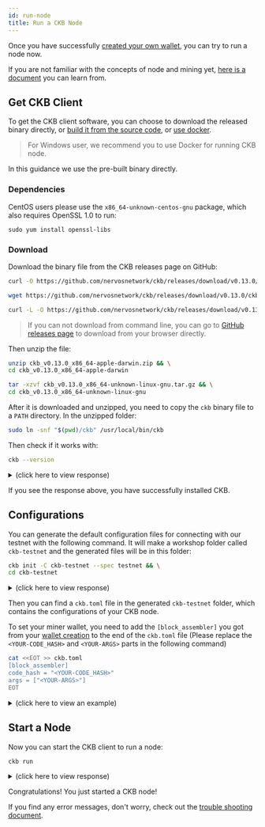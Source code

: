 ```yaml
---
id: run-node
title: Run a CKB Node
---
```


Once you have successfully [created your own wallet](wallet), you can try to run a node now.

If you are not familiar with the concepts of node and mining yet, [here is a document](../basic-concepts/node-mining) you can learn from.

## Get CKB Client

To get the CKB client software, you can choose to download the released binary directly, or [build it from the source code](../dev-guide/compile), or [use docker](https://github.com/nervosnetwork/ckb/blob/develop/docs/run-ckb-with-docker.md).

> For Windows user, we recommend you to use Docker for running CKB node.

In this guidance we use the pre-built binary directly.

### Dependencies

CentOS users please use the `x86_64-unknown-centos-gnu` package, which also requires OpenSSL 1.0 to run:

```shell
sudo yum install openssl-libs
```

### Download

Download the binary file from the CKB releases page on GitHub:

<!-- Todo: change the release version here -->

<!--DOCUSAURUS_CODE_TABS-->
<!--macOS-->
```bash
curl -O https://github.com/nervosnetwork/ckb/releases/download/v0.13.0/ckb_v0.13.0_x86_64-apple-darwin.zip
```
<!--Linux-->
```bash
wget https://github.com/nervosnetwork/ckb/releases/download/v0.13.0/ckb_v0.13.0_x86_64-unknown-linux-gnu.tar.gz
```
<!--CentOS-->
```bash
curl -L -O https://github.com/nervosnetwork/ckb/releases/download/v0.13.0/ckb_v0.13.0_x86_64-unknown-centos-gnu.tar.gz
```
<!--END_DOCUSAURUS_CODE_TABS-->

> If you can not download from command line, you can go to [GitHub releases page](https://github.com/nervosnetwork/ckb/releases/tag/v0.13.0) to download from your browser directly.

Then unzip the file:

<!--DOCUSAURUS_CODE_TABS-->
<!--macOS-->
```bash
unzip ckb_v0.13.0_x86_64-apple-darwin.zip && \
cd ckb_v0.13.0_x86_64-apple-darwin
```
<!--Linux-->
```bash
tar -xzvf ckb_v0.13.0_x86_64-unknown-linux-gnu.tar.gz && \
cd ckb_v0.13.0_x86_64-unknown-linux-gnu
```

<!--END_DOCUSAURUS_CODE_TABS-->

After it is downloaded and unzipped, you need to copy the `ckb` binary file to a `PATH` directory. In the unzipped folder:
```bash
sudo ln -snf "$(pwd)/ckb" /usr/local/bin/ckb
```

Then check if it works with:
```bash
ckb --version
```

<!-- Todo: change the response here -->

<details>
<summary>(click here to view response)</summary>
```bash
$ ckb --version
ckb 0.13.0 (rylai-v2 v0.13.0 2019-06-01)
```
</details>

If you see the response above, you have successfully installed CKB.

## Configurations
You can generate the default configuration files for connecting with our testnet with the following command. It will make a workshop folder called `ckb-testnet` and the generated files will be in this folder:
```bash
ckb init -C ckb-testnet --spec testnet && \
cd ckb-testnet
```

<details>
<summary>(click here to view response)</summary>
```bash
$ ckb init -C ckb-testnet --chain testnet && \
cd ckb-testnet
Initialized CKB directory in /Users/username/code/ckb-testnet
export ckb.toml
export ckb-miner.toml
```
</details>

Then you can find a `ckb.toml` file in the generated `ckb-testnet` folder, which contains the configurations of your CKB node.

To set your miner wallet, you need to add the `[block_assembler]` you got from your [wallet creation](wallet#create-wallet) to the end of the `ckb.toml` file (Please replace the `<YOUR-CODE_HASH>` and `<YOUR-ARGS>` parts in the following command)
```bash
cat <<EOT >> ckb.toml
[block_assembler]
code_hash = "<YOUR-CODE_HASH>"
args = ["<YOUR-ARGS>"]
EOT
```


<details>
<summary>(click here to view an example)</summary>
```bash
$ cat <<EOT >> ckb.toml
[block_assembler]
code_hash = "0x9e3b3557f11b2b3532ce352bfe8017e9fd11d154c4c7f9b7aaaa1e621b539a08"
args = ["0x7e6bccda0abe748eb5dc74be0e797662ae938036"]
EOT
```
</details>

## Start a Node

Now you can start the CKB client to run a node:
```bash
ckb run
```

<details>
<summary>(click here to view response)</summary>
```bash
$ ckb run
2019-05-18 08:06:37.246 +08:00 main INFO sentry  **Notice**: The ckb process will send stack trace to sentry on Rust panics. This is enabled by default before mainnet, which can be opted out by setting the option `dsn` to empty in the config file. The DSN is now https://48c6a88d92e246478e2d53b5917a887c@sentry.io/1422795
2019-05-18 08:06:37.257 +08:00 main INFO ckb_db::rocksdb  Initialize a new database
2019-05-18 08:06:37.385 +08:00 main INFO main  chain genesis hash: 0xaad9b82caa07f5989dfb8caa44927f0bab515a96ccaaceba82c7bea609fec205
2019-05-18 08:06:37.385 +08:00 main INFO network  Generate random key
2019-05-18 08:06:37.386 +08:00 main INFO network  write random secret key to "/Users/username/code/ckb-testnet/data/network/secret_key"
2019-05-18 08:06:37.391 +08:00 main INFO network  No peer in peer store, start seeding...
2019-05-18 08:06:37.392 +08:00 main INFO network  Listen on address: /ip4/0.0.0.0/tcp/8115/p2p/QmSbvRYNUujyEBEpRipdREfS8cqLxCSndDAWRDAE1Hms2H
2019-05-18 08:06:37.394 +08:00 tokio-runtime-worker-0 INFO network  p2p service event: ListenStarted { address: "/ip4/0.0.0.0/tcp/8115" }
2019-05-18 08:06:37.441 +08:00 tokio-runtime-worker-6 INFO network  SessionId(1) open, registry /ip4/47.111.169.36/tcp/8111/p2p/QmNQ4jky6uVqLDrPU7snqxARuNGWNLgSrTnssbRuy3ij2W success
```
</details>

Congratulations! You just started a CKB node!

If you find any error messages, don't worry, check out the [trouble shooting document](../references/troubleshooting).

